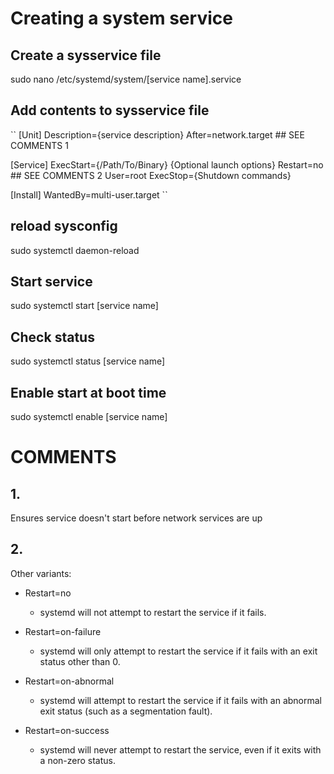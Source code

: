 # Creating a system service

## Create a sysservice file
sudo nano /etc/systemd/system/[service name].service

## Add contents to sysservice file
``
[Unit]
Description={service description}
After=network.target    ## SEE COMMENTS 1

[Service]
ExecStart={/Path/To/Binary} {Optional launch options}
Restart=no   ## SEE COMMENTS 2
User=root
ExecStop={Shutdown commands}

[Install]
WantedBy=multi-user.target
``

## reload sysconfig
sudo systemctl daemon-reload

## Start service
sudo systemctl start [service name]


## Check status
sudo systemctl status [service name]

## Enable start at boot time
sudo systemctl enable [service name]

# COMMENTS

## 1.
Ensures service doesn't start before network services are up

## 2. 
Other variants:
- Restart=no 
    - systemd will not attempt to restart the service if it fails.

- Restart=on-failure
    - systemd will only attempt to restart the service if it fails with an exit status other than 0.
    
- Restart=on-abnormal
    - systemd will attempt to restart the service if it fails with an abnormal exit status (such as a segmentation fault).
    
- Restart=on-success
    - systemd will never attempt to restart the service, even if it exits with a non-zero status.
